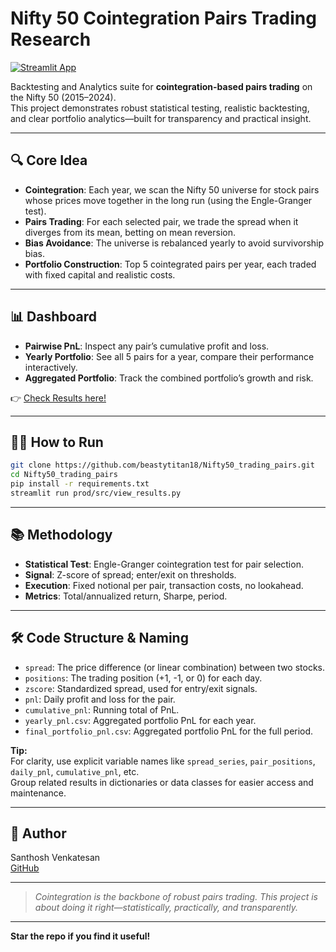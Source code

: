 # Nifty 50 Cointegration Pairs Trading Research

[![Streamlit App](https://img.shields.io/badge/Live%20App-Streamlit-0099C6?logo=streamlit)](https://nifty50tradingpairs.streamlit.app/)

Backtesting and Analytics suite for **cointegration-based pairs trading** on the Nifty 50 (2015–2024).  
This project demonstrates robust statistical testing, realistic backtesting, and clear portfolio analytics—built for transparency and practical insight.

---

## 🔍 Core Idea

- **Cointegration**: Each year, we scan the Nifty 50 universe for stock pairs whose prices move together in the long run (using the Engle-Granger test).
- **Pairs Trading**: For each selected pair, we trade the spread when it diverges from its mean, betting on mean reversion.
- **Bias Avoidance**: The universe is rebalanced yearly to avoid survivorship bias.
- **Portfolio Construction**: Top 5 cointegrated pairs per year, each traded with fixed capital and realistic costs.

---

## 📊 Dashboard

- **Pairwise PnL**: Inspect any pair’s cumulative profit and loss.
- **Yearly Portfolio**: See all 5 pairs for a year, compare their performance interactively.
- **Aggregated Portfolio**: Track the combined portfolio’s growth and risk.

👉 [Check Results here!](https://nifty50tradingpairs.streamlit.app/)

---

## 🧑‍💻 How to Run

```bash
git clone https://github.com/beastytitan18/Nifty50_trading_pairs.git
cd Nifty50_trading_pairs
pip install -r requirements.txt
streamlit run prod/src/view_results.py
```

---

## 📚 Methodology

- **Statistical Test**: Engle-Granger cointegration test for pair selection.
- **Signal**: Z-score of spread; enter/exit on thresholds.
- **Execution**: Fixed notional per pair, transaction costs, no lookahead.
- **Metrics**: Total/annualized return, Sharpe, period.

---

## 🛠️ Code Structure & Naming

- `spread`: The price difference (or linear combination) between two stocks.
- `positions`: The trading position (+1, -1, or 0) for each day.
- `zscore`: Standardized spread, used for entry/exit signals.
- `pnl`: Daily profit and loss for the pair.
- `cumulative_pnl`: Running total of PnL.
- `yearly_pnl.csv`: Aggregated portfolio PnL for each year.
- `final_portfolio_pnl.csv`: Aggregated portfolio PnL for the full period.

**Tip:**  
For clarity, use explicit variable names like `spread_series`, `pair_positions`, `daily_pnl`, `cumulative_pnl`, etc.  
Group related results in dictionaries or data classes for easier access and maintenance.

---

## 👤 Author

Santhosh Venkatesan  
[GitHub](https://github.com/beastytitan18)

---

> *Cointegration is the backbone of robust pairs trading. This project is about doing it right—statistically, practically, and transparently.*

---

**Star the repo if you find it useful!**
